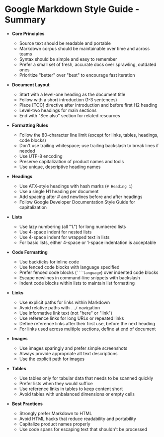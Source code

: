 # Google Markdown Style Guide - Summary

- **Core Principles**
  - Source text should be readable and portable
  - Markdown corpus should be maintainable over time and across teams
  - Syntax should be simple and easy to remember
  - Prefer a small set of fresh, accurate docs over sprawling, outdated ones
  - Prioritize "better" over "best" to encourage fast iteration

- **Document Layout**
  - Start with a level-one heading as the document title
  - Follow with a short introduction (1-3 sentences)
  - Place [TOC] directive after introduction and before first H2 heading
  - Level-two headings for main sections
  - End with "See also" section for related resources

- **Formatting Rules**
  - Follow the 80-character line limit (except for links, tables, headings, code blocks)
  - Don't use trailing whitespace; use trailing backslash to break lines if needed
  - Use UTF-8 encoding
  - Preserve capitalization of product names and tools
  - Use unique, descriptive heading names

- **Headings**
  - Use ATX-style headings with hash marks (`# Heading 1`)
  - Use a single H1 heading per document
  - Add spacing after # and newlines before and after headings
  - Follow Google Developer Documentation Style Guide for capitalization

- **Lists**
  - Use lazy numbering (all "1.") for long numbered lists
  - Use 4-space indent for nested lists
  - Use 4-space indent for wrapped text in lists
  - For basic lists, either 4-space or 1-space indentation is acceptable

- **Code Formatting**
  - Use backticks for inline code
  - Use fenced code blocks with language specified
  - Prefer fenced code blocks (```` ```language ````) over indented code blocks
  - Escape newlines in command-line snippets with backslash
  - Indent code blocks within lists to maintain list formatting

- **Links**
  - Use explicit paths for links within Markdown
  - Avoid relative paths with `../` navigation
  - Use informative link text (not "here" or "link")
  - Use reference links for long URLs or repeated links
  - Define reference links after their first use, before the next heading
  - For links used across multiple sections, define at end of document

- **Images**
  - Use images sparingly and prefer simple screenshots
  - Always provide appropriate alt text descriptions
  - Use the explicit path for images

- **Tables**
  - Use tables only for tabular data that needs to be scanned quickly
  - Prefer lists when they would suffice
  - Use reference links in tables to keep content short
  - Avoid tables with unbalanced dimensions or empty cells

- **Best Practices**
  - Strongly prefer Markdown to HTML
  - Avoid HTML hacks that reduce readability and portability
  - Capitalize product names properly
  - Use code spans for escaping text that shouldn't be processed
